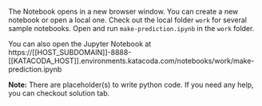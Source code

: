 The Notebook opens in a new browser window. You can create a new notebook or open a local one. Check out the local folder `work` for several sample notebooks. Open and run `make-prediction.ipynb` in the `work` folder.

You can also open the Jupyter Notebook at https://[[HOST_SUBDOMAIN]]-8888-[[KATACODA_HOST]].environments.katacoda.com/notebooks/work/make-prediction.ipynb

**Note:**
There are placeholder(s) to write python code. If you need any help, you can checkout solution tab.